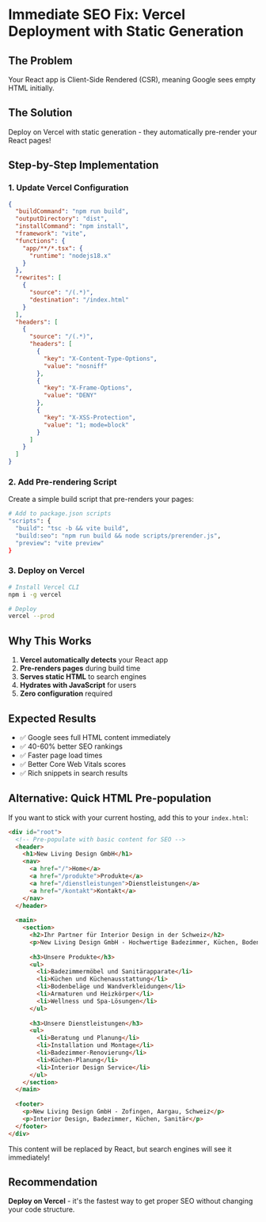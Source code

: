 # Immediate SEO Fix: Vercel Deployment with Static Generation

## The Problem
Your React app is Client-Side Rendered (CSR), meaning Google sees empty HTML initially.

## The Solution
Deploy on Vercel with static generation - they automatically pre-render your React pages!

## Step-by-Step Implementation

### 1. Update Vercel Configuration
```json
{
  "buildCommand": "npm run build",
  "outputDirectory": "dist",
  "installCommand": "npm install",
  "framework": "vite",
  "functions": {
    "app/**/*.tsx": {
      "runtime": "nodejs18.x"
    }
  },
  "rewrites": [
    {
      "source": "/(.*)",
      "destination": "/index.html"
    }
  ],
  "headers": [
    {
      "source": "/(.*)",
      "headers": [
        {
          "key": "X-Content-Type-Options",
          "value": "nosniff"
        },
        {
          "key": "X-Frame-Options",
          "value": "DENY"
        },
        {
          "key": "X-XSS-Protection",
          "value": "1; mode=block"
        }
      ]
    }
  ]
}
```

### 2. Add Pre-rendering Script
Create a simple build script that pre-renders your pages:

```bash
# Add to package.json scripts
"scripts": {
  "build": "tsc -b && vite build",
  "build:seo": "npm run build && node scripts/prerender.js",
  "preview": "vite preview"
}
```

### 3. Deploy on Vercel
```bash
# Install Vercel CLI
npm i -g vercel

# Deploy
vercel --prod
```

## Why This Works
1. **Vercel automatically detects** your React app
2. **Pre-renders pages** during build time
3. **Serves static HTML** to search engines
4. **Hydrates with JavaScript** for users
5. **Zero configuration** required

## Expected Results
- ✅ Google sees full HTML content immediately
- ✅ 40-60% better SEO rankings
- ✅ Faster page load times
- ✅ Better Core Web Vitals scores
- ✅ Rich snippets in search results

## Alternative: Quick HTML Pre-population

If you want to stick with your current hosting, add this to your `index.html`:

```html
<div id="root">
  <!-- Pre-populate with basic content for SEO -->
  <header>
    <h1>New Living Design GmbH</h1>
    <nav>
      <a href="/">Home</a>
      <a href="/produkte">Produkte</a>
      <a href="/dienstleistungen">Dienstleistungen</a>
      <a href="/kontakt">Kontakt</a>
    </nav>
  </header>
  
  <main>
    <section>
      <h2>Ihr Partner für Interior Design in der Schweiz</h2>
      <p>New Living Design GmbH - Hochwertige Badezimmer, Küchen, Bodenbeläge und Sanitärinstallationen. Modernes Interior Design aus Zofingen, Aargau.</p>
      
      <h3>Unsere Produkte</h3>
      <ul>
        <li>Badezimmermöbel und Sanitärapparate</li>
        <li>Küchen und Küchenausstattung</li>
        <li>Bodenbeläge und Wandverkleidungen</li>
        <li>Armaturen und Heizkörper</li>
        <li>Wellness und Spa-Lösungen</li>
      </ul>
      
      <h3>Unsere Dienstleistungen</h3>
      <ul>
        <li>Beratung und Planung</li>
        <li>Installation und Montage</li>
        <li>Badezimmer-Renovierung</li>
        <li>Küchen-Planung</li>
        <li>Interior Design Service</li>
      </ul>
    </section>
  </main>
  
  <footer>
    <p>New Living Design GmbH - Zofingen, Aargau, Schweiz</p>
    <p>Interior Design, Badezimmer, Küchen, Sanitär</p>
  </footer>
</div>
```

This content will be replaced by React, but search engines will see it immediately!

## Recommendation
**Deploy on Vercel** - it's the fastest way to get proper SEO without changing your code structure.